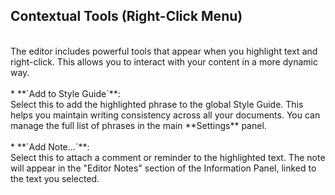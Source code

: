 ## Contextual Tools (Right-Click Menu)
<br>
The editor includes powerful tools that appear when you highlight text and right-click. This allows you to interact with your content in a more dynamic way.
<br>
<br>
* **`Add to Style Guide`**: <br>
Select this to add the highlighted phrase to the global Style Guide. This helps you maintain writing consistency across all your documents. You can manage the full list of phrases in the main **Settings** panel.
<br>
<br>
* **`Add Note...`**: <br>
Select this to attach a comment or reminder to the highlighted text. The note will appear in the "Editor Notes" section of the Information Panel, linked to the text you selected.